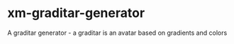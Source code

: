 # xm-graditar-generator
A graditar generator - a graditar is an avatar based on gradients and colors
